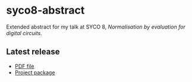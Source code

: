 # syco8-abstract

Extended abstract for my talk at SYCO 8, *Normalisation by evaluation for digital circuits*.

## Latest release

* [PDF file](https://github.com/georgejkaye/syco8-abstract/releases/latest/download/syco8-abstract.pdf)
* [Project package](https://github.com/georgejkaye/syco8-abstract/releases/latest/download/syco8-abstract.zip)
